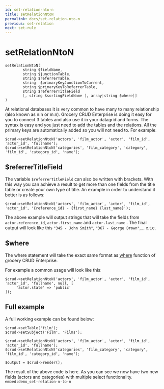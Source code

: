 ```yaml
---
id: set-relation-nto-n
title: setRelationNtoN
permalink: docs/set-relation-nto-n
previous: set-relation
next: set-rule
---
```


# setRelationNtoN


<pre><code class="language-php">setRelationNtoN(
        string $fieldName,
        string $junctionTable,
        string $referrerTable,
        string  $primaryKeyJunctionToCurrent, 
        string $primaryKeyToReferrerTable, 
        string $referrerTitleField
        [, string $sortingFieldName [, array|string $where]]
)</code></pre>
At relational databases it is very common to have many to many relationship (also known as n:n or m:n). Grocery CRUD Enterprise is doing it easy for you to connect 3 tables and also use it in your datagrid and forms. The syntax is easy and you just need to add the tables and the relations. All the primary keys are automatically added so you will not need to. For example:

<pre><code class="language-php">$crud->setRelationNtoN('actors', 'film_actor', 'actor', 'film_id', 'actor_id', 'fullname');
$crud->setRelationNtoN('categories', 'film_category', 'category', 'film_id', 'category_id', 'name');</code></pre>

<h2>$referrerTitleField</h2>

The variable <code>$referrerTitleField</code> can also be written with brackets. With this way you can achieve a result to get more than one fields from the title table or create your own type of title. An example in order to understand it better is as follows:

<pre><code class="language-php">$crud->setRelationNtoN('actors', 'film_actor', 'actor', 'film_id', 'actor_id', '{reference_id} - {first_name} {last_name}');</code></pre>

The above example will output strings that will take the fields from <code>actor.reference_id</code>, <code>actor.first_name</code> and <code>actor.last_name</code> . The final output will look like this <code>"345 - John Smith"</code>, <code>"367 - George Brown"</code>,... e.t.c. 

<h2>$where</h2>
The where statement will take the exact same format as <a href="https://www.grocerycrud.com/enterprise/api-and-function-list/where-3" target="_blank">where</a> function of grocery CRUD Enterprise. 

For example a common usage will look like this:

<pre><code class="language-php">$crud->setRelationNtoN('actors', 'film_actor', 'actor', 'film_id', 'actor_id', 'fullname', null, [
     'actor.state' => 'public'
]);</code></pre>

<h2>Full example</h2>

A full working example can be found below:
<pre><code class="language-php">$crud->setTable('film');
$crud->setSubject('Film', 'Films');

$crud->setRelationNtoN('actors', 'film_actor', 'actor', 'film_id', 'actor_id', 'fullname');
$crud->setRelationNtoN('categories', 'film_category', 'category', 'film_id', 'category_id', 'name');

$output = $crud->render();</code></pre>

The result of the above code is here. As you can see we now have two new fields (actors and categories) with multiple select functionality.
`embed:demo_set-relation-n-to-n`